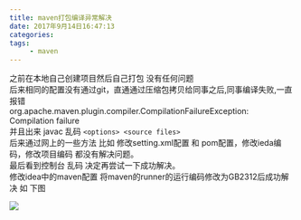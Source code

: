 ```yaml
---
title: maven打包编译异常解决
date: 2017年9月14日16:47:13
categories:
tags:
     - maven
---
```

  之前在本地自己创建项目然后自己打包 没有任何问题<br >
  后来相同的配置没有通过git，直通通过压缩包拷贝给同事之后,同事编译失败,一直报错<br >
  org.apache.maven.plugin.compiler.CompilationFailureException: Compilation failure<br >
  并且出来 javac 乱码 `<options> <source files>`<br >
  后来通过网上的一些方法 比如 修改setting.xml配置 和 pom配置，修改ieda编码，修改项目编码 都没有解决问题。<br >
  最后看到控制台 乱码 决定再尝试一下成功解决。<br >
  修改idea中的maven配置 将maven的runner的运行编码修改为GB2312后成功解决 如 下图

![](https://i.imgur.com/nTGqztC.png)
  
